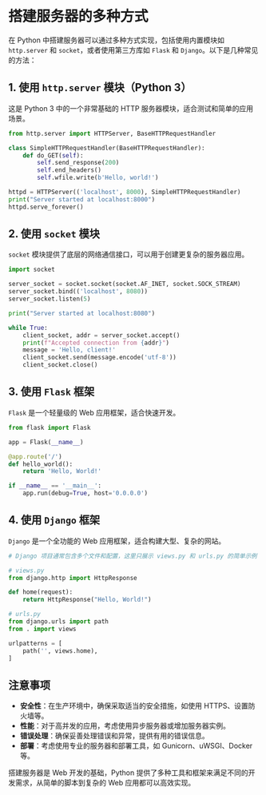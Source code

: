 # 搭建服务器的多种方式

在 Python 中搭建服务器可以通过多种方式实现，包括使用内置模块如 `http.server` 和 `socket`，或者使用第三方库如 `Flask` 和 `Django`。以下是几种常见的方法：

## 1. 使用 `http.server` 模块（Python 3）

这是 Python 3 中的一个非常基础的 HTTP 服务器模块，适合测试和简单的应用场景。

```python
from http.server import HTTPServer, BaseHTTPRequestHandler

class SimpleHTTPRequestHandler(BaseHTTPRequestHandler):
    def do_GET(self):
        self.send_response(200)
        self.end_headers()
        self.wfile.write(b'Hello, world!')

httpd = HTTPServer(('localhost', 8000), SimpleHTTPRequestHandler)
print("Server started at localhost:8000")
httpd.serve_forever()
```

## 2. 使用 `socket` 模块

`socket` 模块提供了底层的网络通信接口，可以用于创建更复杂的服务器应用。

```python
import socket

server_socket = socket.socket(socket.AF_INET, socket.SOCK_STREAM)
server_socket.bind(('localhost', 8080))
server_socket.listen(5)

print("Server started at localhost:8080")

while True:
    client_socket, addr = server_socket.accept()
    print(f"Accepted connection from {addr}")
    message = 'Hello, client!'
    client_socket.send(message.encode('utf-8'))
    client_socket.close()
```

## 3. 使用 `Flask` 框架

`Flask` 是一个轻量级的 Web 应用框架，适合快速开发。

```python
from flask import Flask

app = Flask(__name__)

@app.route('/')
def hello_world():
    return 'Hello, World!'

if __name__ == '__main__':
    app.run(debug=True, host='0.0.0.0')
```

## 4. 使用 `Django` 框架

`Django` 是一个全功能的 Web 应用框架，适合构建大型、复杂的网站。

```python
# Django 项目通常包含多个文件和配置，这里只展示 views.py 和 urls.py 的简单示例

# views.py
from django.http import HttpResponse

def home(request):
    return HttpResponse("Hello, World!")

# urls.py
from django.urls import path
from . import views

urlpatterns = [
    path('', views.home),
]
```

## 注意事项

- **安全性**：在生产环境中，确保采取适当的安全措施，如使用 HTTPS、设置防火墙等。
- **性能**：对于高并发的应用，考虑使用异步服务器或增加服务器实例。
- **错误处理**：确保妥善处理错误和异常，提供有用的错误信息。
- **部署**：考虑使用专业的服务器和部署工具，如 Gunicorn、uWSGI、Docker 等。

搭建服务器是 Web 开发的基础，Python 提供了多种工具和框架来满足不同的开发需求，从简单的脚本到复杂的 Web 应用都可以高效实现。
